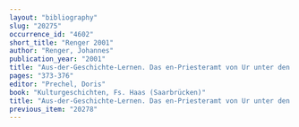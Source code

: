 ```yaml
---
layout: "bibliography"
slug: "20275"
occurrence_id: "4602"
short_title: "Renger 2001"
author: "Renger, Johannes"
publication_year: "2001"
title: "Aus-der-Geschichte-Lernen. Das en-Priesteramt von Ur unter den Dynastien von Akkade und Ur III"
pages: "373-376"
editor: "Prechel, Doris"
book: "Kulturgeschichten, Fs. Haas (Saarbrücken)"
title: "Aus-der-Geschichte-Lernen. Das en-Priesteramt von Ur unter den Dynastien von Akkade und Ur III"
previous_item: "20278"
---
```

